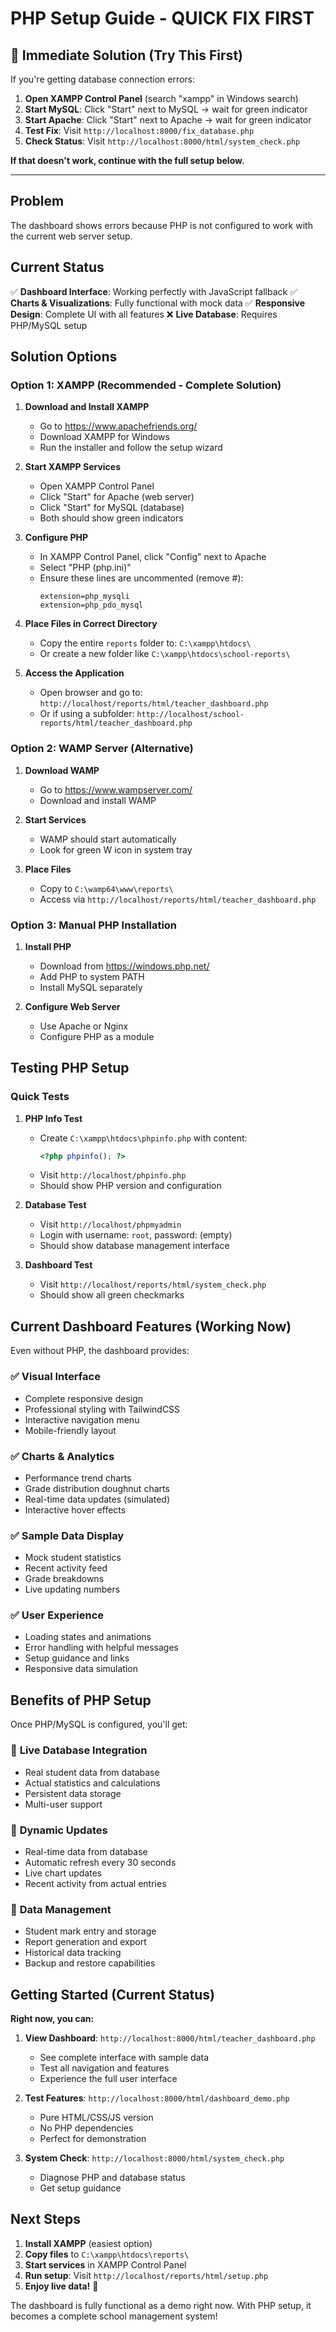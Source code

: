 # PHP Setup Guide - **QUICK FIX FIRST**

## 🚨 **Immediate Solution (Try This First)**

If you're getting database connection errors:

1. **Open XAMPP Control Panel** (search "xampp" in Windows search)
2. **Start MySQL**: Click "Start" next to MySQL → wait for green indicator
3. **Start Apache**: Click "Start" next to Apache → wait for green indicator
4. **Test Fix**: Visit `http://localhost:8000/fix_database.php`
5. **Check Status**: Visit `http://localhost:8000/html/system_check.php`

**If that doesn't work, continue with the full setup below.**

---

## Problem
The dashboard shows errors because PHP is not configured to work with the current web server setup.

## Current Status
✅ **Dashboard Interface**: Working perfectly with JavaScript fallback
✅ **Charts & Visualizations**: Fully functional with mock data
✅ **Responsive Design**: Complete UI with all features
❌ **Live Database**: Requires PHP/MySQL setup

## Solution Options

### Option 1: XAMPP (Recommended - Complete Solution)

1. **Download and Install XAMPP**
   - Go to https://www.apachefriends.org/
   - Download XAMPP for Windows
   - Run the installer and follow the setup wizard

2. **Start XAMPP Services**
   - Open XAMPP Control Panel
   - Click "Start" for Apache (web server)
   - Click "Start" for MySQL (database)
   - Both should show green indicators

3. **Configure PHP**
   - In XAMPP Control Panel, click "Config" next to Apache
   - Select "PHP (php.ini)"
   - Ensure these lines are uncommented (remove #):
     ```
     extension=php_mysqli
     extension=php_pdo_mysql
     ```

4. **Place Files in Correct Directory**
   - Copy the entire `reports` folder to:
     `C:\xampp\htdocs\`
   - Or create a new folder like `C:\xampp\htdocs\school-reports\`

5. **Access the Application**
   - Open browser and go to: `http://localhost/reports/html/teacher_dashboard.php`
   - Or if using a subfolder: `http://localhost/school-reports/html/teacher_dashboard.php`

### Option 2: WAMP Server (Alternative)

1. **Download WAMP**
   - Go to https://www.wampserver.com/
   - Download and install WAMP

2. **Start Services**
   - WAMP should start automatically
   - Look for green W icon in system tray

3. **Place Files**
   - Copy to `C:\wamp64\www\reports\`
   - Access via `http://localhost/reports/html/teacher_dashboard.php`

### Option 3: Manual PHP Installation

1. **Install PHP**
   - Download from https://windows.php.net/
   - Add PHP to system PATH
   - Install MySQL separately

2. **Configure Web Server**
   - Use Apache or Nginx
   - Configure PHP as a module

## Testing PHP Setup

### Quick Tests

1. **PHP Info Test**
   - Create `C:\xampp\htdocs\phpinfo.php` with content:
     ```php
     <?php phpinfo(); ?>
     ```
   - Visit `http://localhost/phpinfo.php`
   - Should show PHP version and configuration

2. **Database Test**
   - Visit `http://localhost/phpmyadmin`
   - Login with username: `root`, password: (empty)
   - Should show database management interface

3. **Dashboard Test**
   - Visit `http://localhost/reports/html/system_check.php`
   - Should show all green checkmarks

## Current Dashboard Features (Working Now)

Even without PHP, the dashboard provides:

### ✅ **Visual Interface**
- Complete responsive design
- Professional styling with TailwindCSS
- Interactive navigation menu
- Mobile-friendly layout

### ✅ **Charts & Analytics**
- Performance trend charts
- Grade distribution doughnut charts
- Real-time data updates (simulated)
- Interactive hover effects

### ✅ **Sample Data Display**
- Mock student statistics
- Recent activity feed
- Grade breakdowns
- Live updating numbers

### ✅ **User Experience**
- Loading states and animations
- Error handling with helpful messages
- Setup guidance and links
- Responsive data simulation

## Benefits of PHP Setup

Once PHP/MySQL is configured, you'll get:

### 🚀 **Live Database Integration**
- Real student data from database
- Actual statistics and calculations
- Persistent data storage
- Multi-user support

### 🔄 **Dynamic Updates**
- Real-time data from database
- Automatic refresh every 30 seconds
- Live chart updates
- Recent activity from actual entries

### 💾 **Data Management**
- Student mark entry and storage
- Report generation and export
- Historical data tracking
- Backup and restore capabilities

## Getting Started (Current Status)

**Right now, you can:**

1. **View Dashboard**: `http://localhost:8000/html/teacher_dashboard.php`
   - See complete interface with sample data
   - Test all navigation and features
   - Experience the full user interface

2. **Test Features**: `http://localhost:8000/html/dashboard_demo.php`
   - Pure HTML/CSS/JS version
   - No PHP dependencies
   - Perfect for demonstration

3. **System Check**: `http://localhost:8000/html/system_check.php`
   - Diagnose PHP and database status
   - Get setup guidance

## Next Steps

1. **Install XAMPP** (easiest option)
2. **Copy files** to `C:\xampp\htdocs\reports\`
3. **Start services** in XAMPP Control Panel
4. **Run setup**: Visit `http://localhost/reports/html/setup.php`
5. **Enjoy live data!** 🎉

The dashboard is fully functional as a demo right now. With PHP setup, it becomes a complete school management system!
